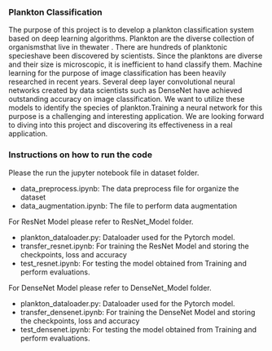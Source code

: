 ### Plankton Classification

The purpose of this project is to develop a plankton classification system based on deep learning
algorithms. Plankton are the diverse collection of organismsthat live in thewater . There are
hundreds of planktonic specieshave been discovered by scientists. Since the planktons are
diverse and their size is microscopic, it is inefficient to hand classify them. Machine learning for
the purpose of image classification has been heavily researched in recent years. Several deep
layer convolutional neural networks created by data scientists such as DenseNet have achieved
outstanding accuracy on image classification. We want to utilize these models to identify the
species of plankton.Training a neural network for this purpose is a challenging and interesting
application. We are looking forward to diving into this project and discovering its effectiveness
in a real application.


### Instructions on how to run the code

Please the run the jupyter notebook file in dataset folder.
   - data_preprocess.ipynb: The data preprocess file for organize the dataset
   - data_augmentation.ipynb: The file to perform data augmentation
   
For ResNet Model please refer to ResNet_Model folder.
   - plankton_dataloader.py: Dataloader used for the Pytorch model.
   - transfer_resnet.ipynb: For training the ResNet Model and storing the checkpoints, loss and accuracy
   - test_resnet.ipynb: For testing the model obtained from Training and perform evaluations.
   
For DenseNet Model please refer to DenseNet_Model folder.
   - plankton_dataloader.py: Dataloader used for the Pytorch model.
   - transfer_densenet.ipynb: For training the DenseNet Model and storing the checkpoints, loss and accuracy
   - test_densenet.ipynb: For testing the model obtained from Training and perform evaluations.

